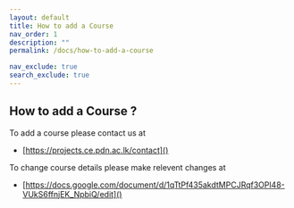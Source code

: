 ```yaml
---
layout: default
title: How to add a Course
nav_order: 1
description: ""
permalink: /docs/how-to-add-a-course

nav_exclude: true
search_exclude: true
---
```


## How to add a Course ?

To add a course please contact us at 
- [https://projects.ce.pdn.ac.lk/contact]()

To change course details please make relevent changes at 
- [https://docs.google.com/document/d/1qTtPf435akdtMPCJRqf3OPl48-VUkS6ffnjEK_NpbiQ/edit]()
